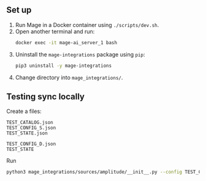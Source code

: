 ## Set up

1. Run Mage in a Docker container using `./scripts/dev.sh`.
1. Open another terminal and run:
    ```bash
    docker exec -it mage-ai_server_1 bash
    ```
1. Uninstall the `mage-integrations` package using `pip`:
    ```bash
    pip3 uninstall -y mage-integrations
    ```
1. Change directory into `mage_integrations/`.

## Testing sync locally

Create a files:

```
TEST_CATALOG.json
TEST_CONFIG_S.json
TEST_STATE.json

TEST_CONFIG_D.json
TEST_STATE
```

Run

```bash
python3 mage_integrations/sources/amplitude/__init__.py --config TEST_CONFIG_S.json --catalog TEST_CATALOG.json --state TEST_STATE.json | python3 mage_integrations/destinations/snowflake/__init__.py --config TEST_CONFIG_D.json --state TEST_STATE
```
